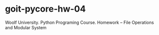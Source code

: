 # goit-pycore-hw-04
Woolf University. Python Programing Course. Homework – File Operations and Modular System
